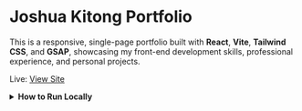 # Joshua Kitong Portfolio

This is a responsive, single-page portfolio built with **React**, **Vite**, **Tailwind CSS**, and **GSAP**, showcasing my front-end development skills, professional experience, and personal projects.

Live: [View Site](https://joshuakitong.github.io/portfolio-temp)

<details>
  <summary><strong>How to Run Locally</strong></summary>

  1. Clone the repo
     `https://github.com/joshuakitong/portfolio-temp`

  2. Install dependencies
     `npm install`

  3. Run the app
     `npm run dev`
</details>